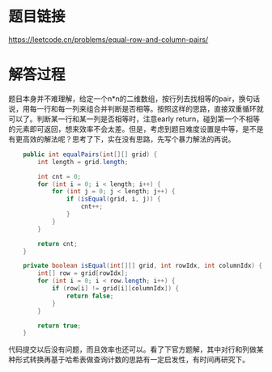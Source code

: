 # 题目链接
https://leetcode.cn/problems/equal-row-and-column-pairs/

# 解答过程
题目本身并不难理解，给定一个n*n的二维数组，按行列去找相等的pair，换句话说，用每一行和每一列来组合并判断是否相等。按照这样的思路，直接双重循环就可以了。判断某一行和某一列是否相等时，注意early return，碰到第一个不相等的元素即可返回，想来效率不会太差。但是，考虑到题目难度设置是中等，是不是有更高效的解法呢？思考了下，实在没有思路，先写个暴力解法的再说。

```java
	public int equalPairs(int[][] grid) {
		int length = grid.length;

		int cnt = 0;
		for (int i = 0; i < length; i++) {
			for (int j = 0; j < length; j++) {
				if (isEqual(grid, i, j)) {
					cnt++;
				}
			}
		}

		return cnt;
	}

	private boolean isEqual(int[][] grid, int rowIdx, int columnIdx) {
		int[] row = grid[rowIdx];
		for (int i = 0; i < row.length; i++) {
			if (row[i] != grid[i][columnIdx]) {
				return false;
			}
		}

		return true;
	}
```

代码提交以后没有问题，而且效率也还可以。看了下官方题解，其中对行和列做某种形式转换再基于哈希表做查询计数的思路有一定启发性，有时间再研究下。